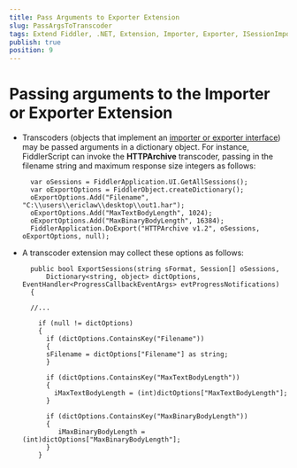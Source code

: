 ```yaml
---
title: Pass Arguments to Exporter Extension
slug: PassArgsToTranscoder
tags: Extend Fiddler, .NET, Extension, Importer, Exporter, ISessionImporter, ISessionExporter, ProgressCallbackEventArgs
publish: true
position: 9
---
```


Passing arguments to the Importer or Exporter Extension
=======================================================

+ Transcoders (objects that implement an [importer or exporter interface][1]) may be passed arguments in a dictionary object.  For instance, FiddlerScript can invoke the **HTTPArchive** transcoder, passing in the filename string and maximum response size integers as follows:

		var oSessions = FiddlerApplication.UI.GetAllSessions();
		var oExportOptions = FiddlerObject.createDictionary();
		oExportOptions.Add("Filename", "C:\\users\\ericlaw\\desktop\\out1.har");
		oExportOptions.Add("MaxTextBodyLength", 1024);
		oExportOptions.Add("MaxBinaryBodyLength", 16384);
		FiddlerApplication.DoExport("HTTPArchive v1.2", oSessions, oExportOptions, null);

+ A transcoder extension may collect these options as follows:

		public bool ExportSessions(string sFormat, Session[] oSessions, 
			Dictionary<string, object> dictOptions, EventHandler<ProgressCallbackEventArgs> evtProgressNotifications)
		{

		//...

		  if (null != dictOptions)
		  { 
			if (dictOptions.ContainsKey("Filename"))
			{
			sFilename = dictOptions["Filename"] as string;
			}

			if (dictOptions.ContainsKey("MaxTextBodyLength"))
			{
			  iMaxTextBodyLength = (int)dictOptions["MaxTextBodyLength"];
			}

			if (dictOptions.ContainsKey("MaxBinaryBodyLength"))
			{
			   iMaxBinaryBodyLength = (int)dictOptions["MaxBinaryBodyLength"];
			}
		  }

[1]: ./ImporterExporterInterfaces
